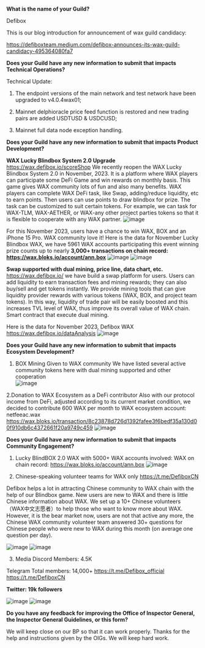 **What is the name of your Guild?**

Defibox

This is our blog introduction for announcement of wax guild candidacy:

https://defiboxteam.medium.com/defibox-announces-its-wax-guild-candidacy-495364080fa7

**Does your Guild have any new information to submit that impacts Technical Operations?**

Technical Update:

1. The endpoint versions of the main network and test network have been upgraded to v4.0.4wax01;

2. Mainnet delphioracle price feed function is restored and new trading pairs are added USDTUSD & USDCUSD;

3. Mainnet full data node exception handling.

**Does your Guild have any new information to submit that impacts Product Development?**

**WAX Lucky Blindbox System 2.0 Upgrade**
https://wax.defibox.io/scoreShop
We recently reopen the WAX Lucky Blindbox System 2.0 in November, 2023. It is a platform where WAX players can participate some DeFi Game and win rewards on monthly basis. This game gives WAX community lots of fun and also many benefits. WAX players can complete WAX DeFi task, like Swap, adding/reduce liquidity, etc to earn points. Then users can use points to draw blindbox for prize. The task can be customized to suit certain tokens. For example, we can task for WAX-TLM, WAX-AETHER, or WAX-any other project parties tokens so that it is flexible to cooperate with any WAX partner.
![image](https://github.com/DefiboxTeam/waxguilds/assets/93515916/02795aa0-70ab-4cda-aad1-a9046fb40163)

For this November 2023, users have a chance to win WAX, BOX and an iPhone 15 Pro. WAX community love it! Here is the data for November Lucky Blindbox WAX, we have 5961 WAX accounts participating this event winning prize counts up to nearly **3,000+
transactions on chain record: https://wax.bloks.io/account/ann.box**
![image](https://github.com/DefiboxTeam/waxguilds/assets/93515916/ea50b57b-ec1b-43ad-9c5d-df189af635e8)
![image](https://github.com/DefiboxTeam/waxguilds/assets/93515916/6ed0914c-d201-4788-bfd3-972392585891)


**Swap supported with dual mining, price line, data chart, etc.**
https://wax.defibox.io/
we have build a swap platform for users. Users can add liquidity to earn transaction fees and mining rewards; they can also buy/sell and get tokens instantly. We provide mining tools that can give liquidity provider rewards with various tokens (WAX, BOX, and project team tokens). In this way, liquidity of trade pair will be easily boosted and this increases TVL level of WAX, thus improve its overall value of WAX chain. Smart contract that execute dual mining.

Here is the data for November 2023, Defibox WAX
https://wax.defibox.io/dataAnalysis
![image](https://github.com/DefiboxTeam/waxguilds/assets/93515916/f47fe0da-5129-4f6c-8627-6af7aad39be8)


**Does your Guild have any new information to submit that impacts Ecosystem Development?**
1. BOX Mining Given to WAX community
We have listed several active community tokens here with dual mining supported and other cooperation	
![image](https://github.com/DefiboxTeam/waxguilds/assets/93515916/104517d5-f50d-4de2-a467-8250ca78648c)


2.Donation to WAX Ecosystem as a DeFi contributor
Also with our protocol income from DeFi, adjusted according to its current market condition, we decided to contribute 600 WAX per month to WAX ecosystem account: netfeeac.wax
https://wax.bloks.io/transaction/8c23878d726d1392fafee3f6bedf35a130d00f910db6c4372661f20a9749c459
![image](https://github.com/DefiboxTeam/waxguilds/assets/93515916/cd21e498-08a1-4a02-a8d7-7bc86a0193f7)


**Does your Guild have any new information to submit that impacts Community Engagement?**

1. Lucky BlindBOX 2.0 WAX with 5000+ WAX accounts involved:
WAX on chain record: https://wax.bloks.io/account/ann.box
![image](https://github.com/DefiboxTeam/waxguilds/assets/93515916/1a6f03bd-ca7b-4737-aaf3-a95b6e7150ef)


2. Chinese-speaking volunteer teams for WAX only
https://t.me/DefiboxCN


Defibox helps a lot in attracting Chinese community to WAX chain with the help of our Blindbox game. New users are new to WAX and there is little Chinese information about WAX. We set up a 10+ Chinese volunteers （WAX中文志愿者）to help those who want to know more about WAX. However, it is the bear market now, users are not that active any more, the Chinese WAX community volunteer team answered 30+ questions for Chinese people who were new to WAX during this month (on average one question per day).

![image](https://user-images.githubusercontent.com/93515916/204255617-9a5307ba-ab5f-486d-a1dc-f3825dc362ab.png)
![image](https://user-images.githubusercontent.com/93515916/204255643-dc4fdf88-15a1-4f6d-9e02-2e7bc691d2ce.png)

3. Media
Discord
Members: 4.5K

Telegram
Total members: 14,000+
https://t.me/Defibox_official
https://t.me/DefiboxCN

**Twitter: 19k followers**

![image](https://github.com/DefiboxTeam/waxguilds/assets/93515916/cbb6c73a-b9e1-4d8b-af81-1c1337a7b040)
![image](https://github.com/DefiboxTeam/waxguilds/assets/93515916/516062f6-02a8-41c2-8b4c-7c41f30ab7e3)



**Do you have any feedback for improving the Office of Inspector General, the Inspector General Guidelines, or this form?**

We will keep close on our BP so that it can work properly. Thanks for the help and instructions given by the OIGs. We will keep hard work.
